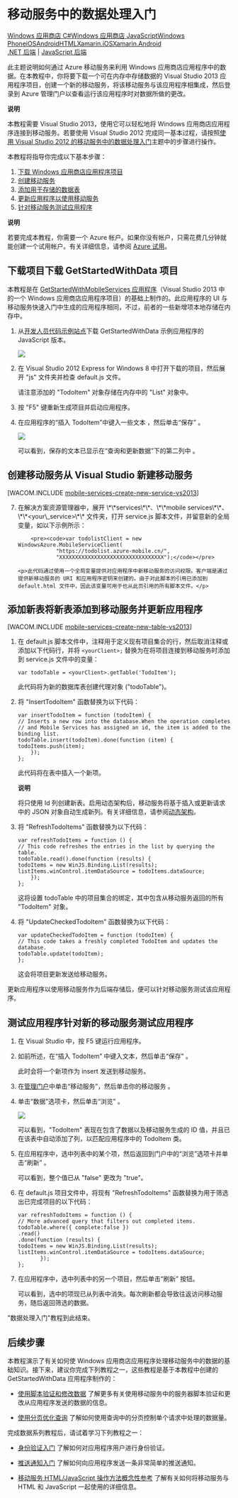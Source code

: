 ﻿<properties linkid="develop-mobile-tutorials-get-started-with-data-js-vs2013" urlDisplayName="Get Started with Data" pageTitle="Get started with data (Windows Store JavaScript) | Mobile Dev Center" metaKeywords="" description="Learn how to get started using Mobile Services to leverage data in your Windows Store JavaScript app." metaCanonical="/develop/mobile/tutorials/get-started-with-data-dotnet/" services="" documentationCenter="Mobile" title="Get started with data in Mobile Services" authors="glenga" solutions="" manager="" editor="" />
<tags ms.service=""
    ms.date="02/26/2015"
    wacn.date="04/11/2015"
    />

# 移动服务中的数据处理入门

<div class="dev-center-tutorial-selector sublanding"> 
	<a href="/develop/mobile/tutorials/get-started-with-data-dotnet" title="Windows Store C#">Windows 应用商店 C#</a><a href="/develop/mobile/tutorials/get-started-with-data-js" title="Windows Store JavaScript" class="current">Windows 应用商店 JavaScript</a><a href="/develop/mobile/tutorials/get-started-with-data-wp8" title="Windows Phone">Windows Phone</a><a href="/develop/mobile/tutorials/get-started-with-data-ios" title="iOS">iOS</a><a href="/develop/mobile/tutorials/get-started-with-data-android" title="Android">Android</a><a href="/develop/mobile/tutorials/get-started-with-data-html" title="HTML">HTML</a><a href="/develop/mobile/tutorials/get-started-with-data-xamarin-ios" title="Xamarin.iOS">Xamarin.iOS</a><a href="/develop/mobile/tutorials/get-started-with-data-xamarin-android" title="Xamarin.Android">Xamarin.Android</a>
</div>	


<div class="dev-center-tutorial-subselector">
	<a href="/zh-cn/documentation/articles/mobile-services-dotnet-backend-windows-store-javascript-get-started-data/" title=".NET backend">.NET 后端</a> | 
	<a href="/zh-cn/documentation/articles/mobile-services-windows-store-javascript-get-started-data/"  title="JavaScript backend" class="current">JavaScript 后端</a>
</div>

<p>此主题说明如何通过 Azure 移动服务来利用 Windows 应用商店应用程序中的数据。在本教程中，你将要下载一个可在内存中存储数据的 Visual Studio 2013 应用程序项目，创建一个新的移动服务，将该移动服务与该应用程序相集成，然后登录到 Azure 管理门户以查看运行该应用程序时对数据所做的更改。</p>

<div class="dev-callout"><b>说明</b>

<p>本教程需要 Visual Studio 2013，使用它可以轻松地将 Windows 应用商店应用程序连接到移动服务。若要使用 Visual Studio 2012 完成同一基本过程，请按照<a href="/develop/mobile/tutorials/get-started-with-data-js-vs2012/">使用 Visual Studio 2012 的移动服务中的数据处理入门</a>主题中的步骤进行操作。</p>
</div>

本教程将指导你完成以下基本步骤：

1.  [下载 Windows 应用商店应用程序项目][]
2.  [创建移动服务][]
3.  [添加用于存储的数据表][]
4.  [更新应用程序以使用移动服务][]
5.  [针对移动服务测试应用程序][]

<div class="dev-callout"><b>说明</b>

<p>若要完成本教程，你需要一个 Azure 帐户。如果你没有帐户，只需花费几分钟就能创建一个试用帐户。有关详细信息，请参阅 <a href="http://www.windowsazure.cn/pricing/1rmb-trial/" target="_blank">Azure 试用</a>。</p>
</div>

<a name="download-app"></a>
## 下载项目下载 GetStartedWithData 项目

本教程是在 [GetStartedWithMobileServices 应用程序][]（Visual Studio 2013 中的一个 Windows 应用商店应用程序项目）的基础上制作的。此应用程序的 UI 与移动服务快速入门中生成的应用程序相同，不过，前者的一些新增项本地存储在内存中。

1.  从[开发人员代码示例站点][GetStartedWithMobileServices 应用程序]下载 GetStartedWithData 示例应用程序的 JavaScript 版本。

    ![][0]

2.  在 Visual Studio 2012 Express for Windows 8 中打开下载的项目，然后展开 "js" 文件夹并检查 default.js 文件。

    请注意添加的 "TodoItem" 对象存储在内存中的 "List" 对象中。

3.  按 "F5" 键重新生成项目并启动应用程序。

4.  在应用程序的“插入 TodoItem”中键入一些文本 ，然后单击“保存” 。

    ![][1]

    可以看到，保存的文本已显示在“查询和更新数据”下的第二列中 。

<a name="create-service"></a>
## 创建移动服务从 Visual Studio 新建移动服务

[WACOM.INCLUDE [mobile-services-create-new-service-vs2013](../includes/mobile-services-create-new-service-vs2013.md)]

<ol start="7">
<li><p>在解决方案资源管理器中，展开 \*\*services\*\*、\*\*mobile services\*\*、\*\*&lt;your\_service&gt;\*\* 文件夹，打开 service.js 脚本文件，并留意新的全局变量，如以下示例所示：</p>

		<pre><code>var todolistClient = new WindowsAzure.MobileServiceClient(
                "https://todolist.azure-mobile.cn/",
		        "XXXXXXXXXXXXXXXXXXXXXXXXXXXXXXXXX");</code></pre>

    <p>此代码通过使用一个全局变量提供对应用程序中新移动服务的访问权限。客户端是通过提供新移动服务的 URI 和应用程序密钥来创建的。由于对此脚本的引用已添加到 default.html 文件中，因此该变量可用于也从此页引用的所有脚本文件。</p>
</li>
</ol>

<a name="add-table"></a>
## 添加新表将新表添加到移动服务并更新应用程序

[WACOM.INCLUDE [mobile-services-create-new-table-vs2013](../includes/mobile-services-create-new-table-vs2013.md)]

1.  在 default.js 脚本文件中，注释用于定义现有项目集合的行，然后取消注释或添加以下代码行，并将 `<yourClient>;` 替换为在将项目连接到移动服务时添加到 service.js 文件中的变量：

        var todoTable = <yourClient>.getTable('TodoItem');

    此代码将为新的数据库表创建代理对象 ("todoTable")。

2.  将 "InsertTodoItem" 函数替换为以下代码：

        var insertTodoItem = function (todoItem) {
        // Inserts a new row into the database.When the operation completes
        // and Mobile Services has assigned an id, the item is added to the binding list.
        todoTable.insert(todoItem).done(function (item) {
        todoItems.push(item);
            });
        };

    此代码将在表中插入一个新项。

	<div class="dev-callout"><b>说明</b>

    <p>将只使用 Id 列创建新表。启用动态架构后，移动服务将基于插入或更新请求中的 JSON 对象自动生成新列。有关详细信息，请参阅<a href="http://msdn.microsoft.com/zh-cn/library/windowsazure/jj193175.aspx">动态架构</a>。</p>
	</div>

3.  将 "RefreshTodoItems" 函数替换为以下代码：

        var refreshTodoItems = function () {
        // This code refreshes the entries in the list by querying the table. 
        todoTable.read().done(function (results) {
        todoItems = new WinJS.Binding.List(results);
        listItems.winControl.itemDataSource = todoItems.dataSource;
            });
        };

    这将设置 todoTable 中的项目集合的绑定，其中包含从移动服务返回的所有 "TodoItem" 对象。

4.  将 "UpdateCheckedTodoItem" 函数替换为以下代码：

        var updateCheckedTodoItem = function (todoItem) {
        // This code takes a freshly completed TodoItem and updates the database. 
        todoTable.update(todoItem);
        };

    这会将项目更新发送给移动服务。

更新应用程序以使用移动服务作为后端存储后，便可以针对移动服务测试该应用程序。

<a name="test-app"></a>
## 测试应用程序针对新的移动服务测试应用程序

1.  在 Visual Studio 中，按 F5 键运行应用程序。

2.  如前所述，在“插入 TodoItem” 中键入文本，然后单击“保存” 。

    此时会将一个新项作为 insert 发送到移动服务。

3.  在[管理门户][]中单击“移动服务”，然后单击你的移动服务 。

4.  单击“数据”选项卡，然后单击“浏览” 。

    ![][2]

    可以看到，"TodoItem" 表现在包含了数据以及移动服务生成的 ID 值，并且已在该表中自动添加了列，以匹配应用程序中的 TodoItem 类。

5.  在应用程序中，选中列表中的某个项，然后返回到门户中的“浏览”选项卡并单击“刷新” 。

    可以看到，整个值已从 "false" 更改为 "true"。

6.  在 default.js 项目文件中，将现有 "RefreshTodoItems" 函数替换为用于筛选出已完成项目的以下代码：

        var refreshTodoItems = function () {                     
        // More advanced query that filters out completed items. 
        todoTable.where({ complete:false })
        .read()
        .done(function (results) {
        todoItems = new WinJS.Binding.List(results);
        listItems.winControl.itemDataSource = todoItems.dataSource;
               });            
        };

7.  在应用程序中，选中列表中的另一个项目，然后单击“刷新” 按钮。

    可以看到，选中的项现已从列表中消失。每次刷新都会导致往返访问移动服务，随后返回筛选的数据。

"数据处理入门"教程到此结束。

<a name="next-steps"> </a>
## 后续步骤

本教程演示了有关如何使 Windows 应用商店应用程序处理移动服务中的数据的基础知识。接下来，建议你完成下列教程之一，这些教程是基于本教程中创建的 GetStartedWithData 应用程序制作的：

-   [使用脚本验证和修改数据][]
    了解更多有关使用移动服务中的服务器脚本验证和更改从应用程序发送的数据的信息。

-   [使用分页优化查询][]
    了解如何使用查询中的分页控制单个请求中处理的数据量。

完成数据系列教程后，请试着学习下列教程之一：

-   [身份验证入门][]
    了解如何对应用程序用户进行身份验证。

-   [推送通知入门][]
    了解如何向应用程序发送一条非常简单的推送通知。

-   [移动服务 HTML/JavaScript 操作方法概念性参考][]
    了解有关如何将移动服务与 HTML 和 JavaScript 一起使用的详细信息。

  [Windows 应用商店 C#]: /develop/mobile/tutorials/get-started-with-data-dotnet "Windows 应用商店 C#"
  [Windows 应用商店 JavaScript]: /develop/mobile/tutorials/get-started-with-data-js "Windows 应用商店 JavaScript"
  [Windows Phone]: /develop/mobile/tutorials/get-started-with-data-wp8 "Windows Phone"
  [iOS]: /develop/mobile/tutorials/get-started-with-data-ios "iOS"
  [Android]: /develop/mobile/tutorials/get-started-with-data-android "Android"
  [HTML]: /develop/mobile/tutorials/get-started-with-data-html "HTML"
  [Xamarin.iOS]: /develop/mobile/tutorials/get-started-with-data-xamarin-ios "Xamarin.iOS"
  [Xamarin.Android]: /develop/mobile/tutorials/get-started-with-data-xamarin-android "Xamarin.Android"
  [.NET 后端]: /zh-cn/documentation/articles/mobile-services-dotnet-backend-windows-store-javascript-get-started-data/ ".NET 后端"
  [JavaScript 后端]: /zh-cn/documentation/articles/mobile-services-windows-store-javascript-get-started-data/ "JavaScript 后端"
  [使用 Visual Studio 2012 的移动服务中的数据处理入门]: /develop/mobile/tutorials/get-started-with-data-js-vs2012/
  [下载 Windows 应用商店应用程序项目]: #download-app
  [创建移动服务]: #create-service
  [添加用于存储的数据表]: #add-table
  [更新应用程序以使用移动服务]: #update-app
  [针对移动服务测试应用程序]: #test-app
  [Azure 试用]: http://www.windowsazure.cn/pricing/1rmb-trial/
  [GetStartedWithMobileServices 应用程序]: http://go.microsoft.com/fwlink/p/?LinkId=328660
  [0]: ./media/mobile-services-windows-store-javascript-get-started-data-vs2013/mobile-data-sample-download-js-vs12.png
  [1]: ./media/mobile-services-windows-store-javascript-get-started-data-vs2013/mobile-quickstart-startup.png
  [mobile-services-create-new-service-vs2013]: ../includes/mobile-services-create-new-service-vs2013.md
  [mobile-services-create-new-table-vs2013]: ../includes/mobile-services-create-new-table-vs2013.md
  [动态架构]: http://msdn.microsoft.com/zh-cn/library/windowsazure/jj193175.aspx
  [管理门户]: https://manage.windowsazure.cn/
  [2]: ./media/mobile-services-windows-store-javascript-get-started-data-vs2013/mobile-todoitem-data-browse.png
  [使用脚本验证和修改数据]: /develop/mobile/tutorials/validate-modify-and-augment-data-js
  [使用分页优化查询]: /develop/mobile/tutorials/add-paging-to-data-js
  [身份验证入门]: /develop/mobile/tutorials/get-started-with-users-js
  [推送通知入门]: /develop/mobile/tutorials/get-started-with-push-js
  [移动服务 HTML/JavaScript 操作方法概念性参考]: /develop/mobile/how-to-guides/work-with-html-js-client/
